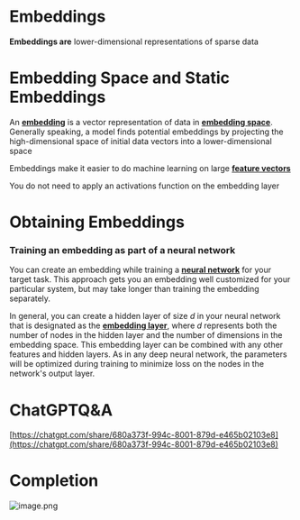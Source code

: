 # Embeddings

**Embeddings are** lower-dimensional representations of sparse data

# Embedding Space and Static Embeddings

An [**embedding**](https://developers.google.com/machine-learning/glossary#embedding-vector) is a vector representation of data in [**embedding space**](https://developers.google.com/machine-learning/glossary#embedding-space). Generally speaking, a model finds potential embeddings by projecting the high-dimensional space of initial data vectors into a lower-dimensional space

Embeddings make it easier to do machine learning on large [**feature vectors**](https://developers.google.com/machine-learning/glossary#feature-vector)

You do not need to apply an activations function on the embedding layer

# Obtaining Embeddings

### Training an embedding as part of a neural network

You can create an embedding while training a [**neural network**](https://developers.google.com/machine-learning/crash-course/neural-networks) for your target task. This approach gets you an embedding well customized for your particular system, but may take longer than training the embedding separately.

In general, you can create a hidden layer of size *d* in your neural network that is designated as the [**embedding layer**](https://developers.google.com/machine-learning/glossary#embedding-layer), where *d* represents both the number of nodes in the hidden layer and the number of dimensions in the embedding space. This embedding layer can be combined with any other features and hidden layers. As in any deep neural network, the parameters will be optimized during training to minimize loss on the nodes in the network's output layer.

# ChatGPTQ&A

[https://chatgpt.com/share/680a373f-994c-8001-879d-e465b02103e8](https://chatgpt.com/share/680a373f-994c-8001-879d-e465b02103e8)

# Completion

![image.png](image.png)